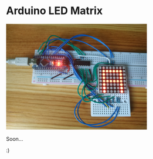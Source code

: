 <!--
Created by Its-Just-Nans - https://github.com/Its-Just-Nans
Copyright Its-Just-Nans
--->

<style>
[alt="Project at start"]{
    width: 40vw;
}
</style>

# Arduino LED Matrix

![Project at start](../data/arduino/arduino-raw-matrix.jpg)

Soon...

:)
